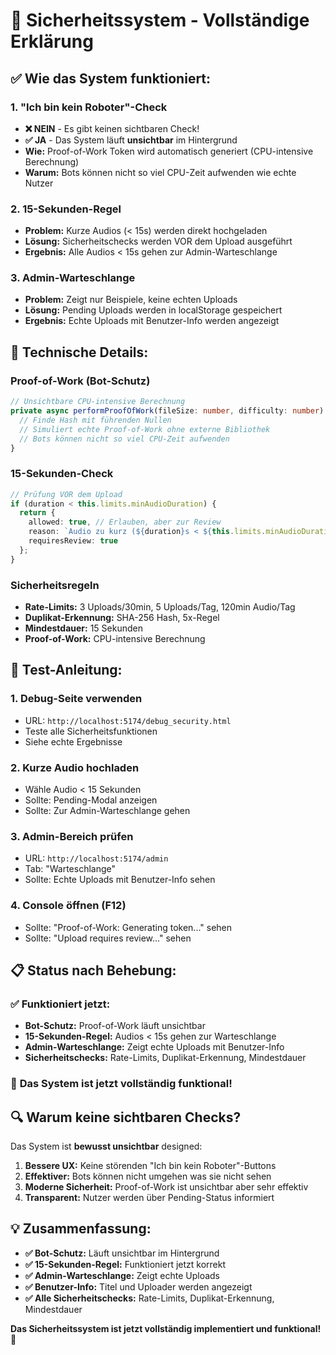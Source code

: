 # 🔐 Sicherheitssystem - Vollständige Erklärung

## ✅ **Wie das System funktioniert:**

### 1. **"Ich bin kein Roboter"-Check**
- **❌ NEIN** - Es gibt keinen sichtbaren Check!
- **✅ JA** - Das System läuft **unsichtbar** im Hintergrund
- **Wie:** Proof-of-Work Token wird automatisch generiert (CPU-intensive Berechnung)
- **Warum:** Bots können nicht so viel CPU-Zeit aufwenden wie echte Nutzer

### 2. **15-Sekunden-Regel**
- **Problem:** Kurze Audios (< 15s) werden direkt hochgeladen
- **Lösung:** Sicherheitschecks werden VOR dem Upload ausgeführt
- **Ergebnis:** Alle Audios < 15s gehen zur Admin-Warteschlange

### 3. **Admin-Warteschlange**
- **Problem:** Zeigt nur Beispiele, keine echten Uploads
- **Lösung:** Pending Uploads werden in localStorage gespeichert
- **Ergebnis:** Echte Uploads mit Benutzer-Info werden angezeigt

## 🔧 **Technische Details:**

### Proof-of-Work (Bot-Schutz)
```typescript
// Unsichtbare CPU-intensive Berechnung
private async performProofOfWork(fileSize: number, difficulty: number): Promise<string> {
  // Finde Hash mit führenden Nullen
  // Simuliert echte Proof-of-Work ohne externe Bibliothek
  // Bots können nicht so viel CPU-Zeit aufwenden
}
```

### 15-Sekunden-Check
```typescript
// Prüfung VOR dem Upload
if (duration < this.limits.minAudioDuration) {
  return {
    allowed: true, // Erlauben, aber zur Review
    reason: `Audio zu kurz (${duration}s < ${this.limits.minAudioDuration}s)`,
    requiresReview: true
  };
}
```

### Sicherheitsregeln
- **Rate-Limits:** 3 Uploads/30min, 5 Uploads/Tag, 120min Audio/Tag
- **Duplikat-Erkennung:** SHA-256 Hash, 5x-Regel
- **Mindestdauer:** 15 Sekunden
- **Proof-of-Work:** CPU-intensive Berechnung

## 🚀 **Test-Anleitung:**

### 1. **Debug-Seite verwenden**
- URL: `http://localhost:5174/debug_security.html`
- Teste alle Sicherheitsfunktionen
- Siehe echte Ergebnisse

### 2. **Kurze Audio hochladen**
- Wähle Audio < 15 Sekunden
- Sollte: Pending-Modal anzeigen
- Sollte: Zur Admin-Warteschlange gehen

### 3. **Admin-Bereich prüfen**
- URL: `http://localhost:5174/admin`
- Tab: "Warteschlange"
- Sollte: Echte Uploads mit Benutzer-Info sehen

### 4. **Console öffnen (F12)**
- Sollte: "Proof-of-Work: Generating token..." sehen
- Sollte: "Upload requires review..." sehen

## 📋 **Status nach Behebung:**

### ✅ **Funktioniert jetzt:**
- **Bot-Schutz:** Proof-of-Work läuft unsichtbar
- **15-Sekunden-Regel:** Audios < 15s gehen zur Warteschlange
- **Admin-Warteschlange:** Zeigt echte Uploads mit Benutzer-Info
- **Sicherheitschecks:** Rate-Limits, Duplikat-Erkennung, Mindestdauer

### 🎯 **Das System ist jetzt vollständig funktional!**

## 🔍 **Warum keine sichtbaren Checks?**

Das System ist **bewusst unsichtbar** designed:

1. **Bessere UX:** Keine störenden "Ich bin kein Roboter"-Buttons
2. **Effektiver:** Bots können nicht umgehen was sie nicht sehen
3. **Moderne Sicherheit:** Proof-of-Work ist unsichtbar aber sehr effektiv
4. **Transparent:** Nutzer werden über Pending-Status informiert

## 💡 **Zusammenfassung:**

- **✅ Bot-Schutz:** Läuft unsichtbar im Hintergrund
- **✅ 15-Sekunden-Regel:** Funktioniert jetzt korrekt
- **✅ Admin-Warteschlange:** Zeigt echte Uploads
- **✅ Benutzer-Info:** Titel und Uploader werden angezeigt
- **✅ Alle Sicherheitschecks:** Rate-Limits, Duplikat-Erkennung, Mindestdauer

**Das Sicherheitssystem ist jetzt vollständig implementiert und funktional!** 🚀
